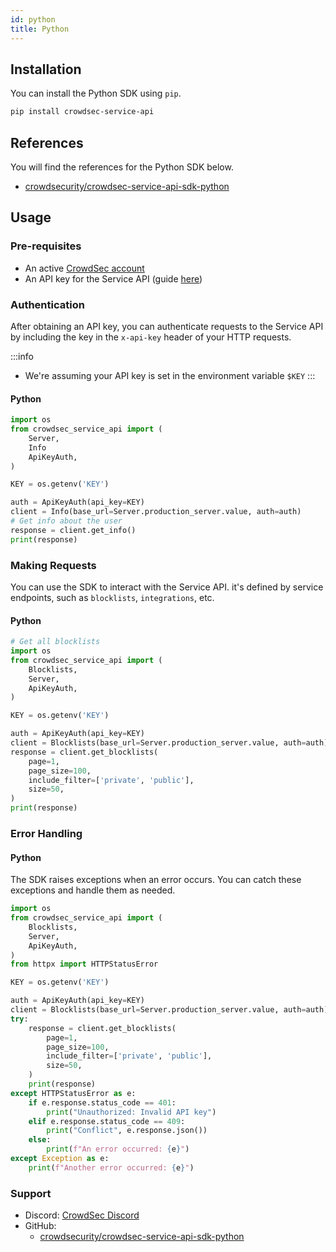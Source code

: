 ```yaml
---
id: python
title: Python
---
```


## Installation

You can install the Python SDK using `pip`.

```bash
pip install crowdsec-service-api
```

## References

You will find the references for the Python SDK below.

- [crowdsecurity/crowdsec-service-api-sdk-python](https://github.com/crowdsecurity/crowdsec-service-api-sdk-python/tree/main/doc)

## Usage

### Pre-requisites

- An active [CrowdSec account](https://app.crowdsec.net/)
- An API key for the Service API (guide [here](/unversioned/console/service_api/getting_started.mdx#getting-your-api-keys))

### Authentication

After obtaining an API key, you can authenticate requests to the Service API by including the key in the `x-api-key` header of your HTTP requests.

:::info
 - We're assuming your API key is set in the environment variable `$KEY`
:::

#### Python

```python
import os
from crowdsec_service_api import (
    Server,
    Info
    ApiKeyAuth,
)

KEY = os.getenv('KEY')

auth = ApiKeyAuth(api_key=KEY)
client = Info(base_url=Server.production_server.value, auth=auth)
# Get info about the user
response = client.get_info()
print(response)
```

### Making Requests

You can use the SDK to interact with the Service API. it's defined by service endpoints, such as `blocklists`, `integrations`, etc.

#### Python

```python
# Get all blocklists
import os
from crowdsec_service_api import (
    Blocklists,
    Server,
    ApiKeyAuth,
)

KEY = os.getenv('KEY')

auth = ApiKeyAuth(api_key=KEY)
client = Blocklists(base_url=Server.production_server.value, auth=auth)
response = client.get_blocklists(
    page=1,
    page_size=100,
    include_filter=['private', 'public'],
    size=50,
)
print(response)
```

### Error Handling

#### Python

The SDK raises exceptions when an error occurs. You can catch these exceptions and handle them as needed.

```python
import os
from crowdsec_service_api import (
    Blocklists,
    Server,
    ApiKeyAuth,
)
from httpx import HTTPStatusError

KEY = os.getenv('KEY')

auth = ApiKeyAuth(api_key=KEY)
client = Blocklists(base_url=Server.production_server.value, auth=auth)
try:
    response = client.get_blocklists(
        page=1,
        page_size=100,
        include_filter=['private', 'public'],
        size=50,
    )
    print(response)
except HTTPStatusError as e:
    if e.response.status_code == 401:
        print("Unauthorized: Invalid API key")
    elif e.response.status_code == 409:
        print("Conflict", e.response.json())
    else:
        print(f"An error occurred: {e}")
except Exception as e:
    print(f"Another error occurred: {e}")
```

### Support

* Discord: [CrowdSec Discord](https://discord.gg/crowdsec)
* GitHub: 
    - [crowdsecurity/crowdsec-service-api-sdk-python](https://github.com/crowdsecurity/crowdsec-service-api-sdk-python)

